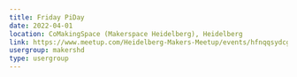 ```yaml
---
title: Friday PiDay
date: 2022-04-01
location: CoMakingSpace (Makerspace Heidelberg), Heidelberg
link: https://www.meetup.com/Heidelberg-Makers-Meetup/events/hfnqqsydcgbcb/
usergroup: makershd
type: usergroup
---
```

